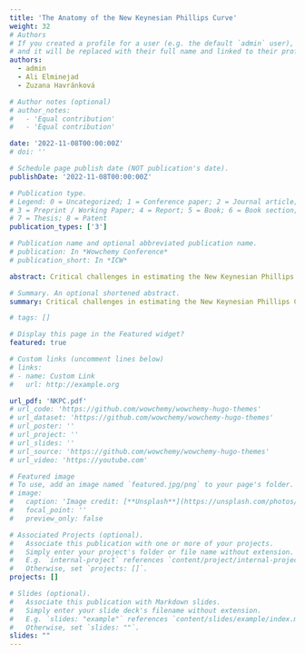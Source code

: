 ```yaml
---
title: 'The Anatomy of the New Keynesian Phillips Curve'
weight: 32
# Authors
# If you created a profile for a user (e.g. the default `admin` user), write the username (folder name) here
# and it will be replaced with their full name and linked to their profile.
authors:
  - admin
  - Ali Elminejad
  - Zuzana Havránková

# Author notes (optional)
# author_notes:
#   - 'Equal contribution'
#   - 'Equal contribution'

date: '2022-11-08T00:00:00Z'
# doi: ''

# Schedule page publish date (NOT publication's date).
publishDate: '2022-11-08T00:00:00Z'

# Publication type.
# Legend: 0 = Uncategorized; 1 = Conference paper; 2 = Journal article;
# 3 = Preprint / Working Paper; 4 = Report; 5 = Book; 6 = Book section;
# 7 = Thesis; 8 = Patent
publication_types: ['3']

# Publication name and optional abbreviated publication name.
# publication: In *Wowchemy Conference*
# publication_short: In *ICW*

abstract: Critical challenges in estimating the New Keynesian Phillips Curve (NKPC) equation lay in measuring the expectations of future inflation in the first part of the equation and choosing the driving variables in the second. Inflation expectations are not directly observable, and there is no agreement in the literature on the choice of driving variables. Hence the estimated NKPC is affected by various choices on inflation characteristics and the driving variable. Additionally, publication bias can be a salient factor affecting the variation of estimates. We use modern meta-analysis tools to study the impact of the estimated NKPC characteristics and publication bias in the literature. Finally, we conclude that heterogeneity in the chosen characteristics significantly affects the estimation of the NKPC equation and the resulting implications of the expected inflation and driving variable on the real economy. In conclusion, the research characteristics of the expected inflation and driving variable affect the real economy. Hence, our findings are important in understanding the role of heterogeneous characteristics in the implications of the estimated NKPC.

# Summary. An optional shortened abstract.
summary: Critical challenges in estimating the New Keynesian Phillips Curve (NKPC) equation lay in measuring the expectations of future inflation in the first part of the equation and choosing the driving variables in the second. Inflation expectations are not directly observable, and there is no agreement in the literature on the choice of driving variables. Hence the estimated NKPC is affected by various choices on inflation characteristics and the driving variable. Additionally, publication bias can be a salient factor affecting the variation of estimates. We use modern meta-analysis tools to study the impact of the estimated NKPC characteristics and publication bias in the literature. Finally, we conclude that heterogeneity in the chosen characteristics significantly affects the estimation of the NKPC equation and the resulting implications of the expected inflation and driving variable on the real economy. In conclusion, the research characteristics of the expected inflation and driving variable affect the real economy. Hence, our findings are important in understanding the role of heterogeneous characteristics in the implications of the estimated NKPC.

# tags: []

# Display this page in the Featured widget?
featured: true

# Custom links (uncomment lines below)
# links:
# - name: Custom Link
#   url: http://example.org

url_pdf: 'NKPC.pdf'
# url_code: 'https://github.com/wowchemy/wowchemy-hugo-themes'
# url_dataset: 'https://github.com/wowchemy/wowchemy-hugo-themes'
# url_poster: ''
# url_project: ''
# url_slides: ''
# url_source: 'https://github.com/wowchemy/wowchemy-hugo-themes'
# url_video: 'https://youtube.com'

# Featured image
# To use, add an image named `featured.jpg/png` to your page's folder.
# image:
#   caption: 'Image credit: [**Unsplash**](https://unsplash.com/photos/pLCdAaMFLTE)'
#   focal_point: ''
#   preview_only: false

# Associated Projects (optional).
#   Associate this publication with one or more of your projects.
#   Simply enter your project's folder or file name without extension.
#   E.g. `internal-project` references `content/project/internal-project/index.md`.
#   Otherwise, set `projects: []`.
projects: []

# Slides (optional).
#   Associate this publication with Markdown slides.
#   Simply enter your slide deck's filename without extension.
#   E.g. `slides: "example"` references `content/slides/example/index.md`.
#   Otherwise, set `slides: ""`.
slides: ""
---
```

<!--
{{% callout note %}}
Click the _Cite_ button above to demo the feature to enable visitors to import publication metadata into their reference management software.
{{% /callout %}}

{{% callout note %}}
Create your slides in Markdown - click the _Slides_ button to check out the example.
{{% /callout %}}

Supplementary notes can be added here, including [code, math, and images](https://wowchemy.com/docs/writing-markdown-latex/).
